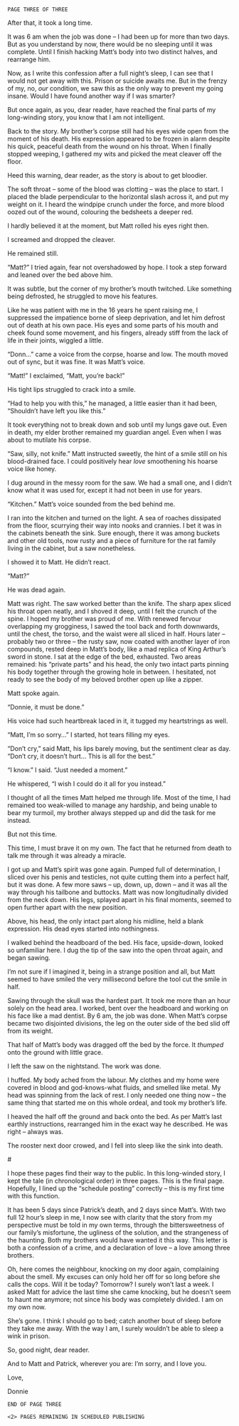 `PAGE THREE OF THREE`

After that, it took a long time.

It was 6 am when the job was done – I had been up for more than two days. But as you understand by now, there would be no sleeping until it was complete. Until I finish hacking Matt’s body into two distinct halves, and rearrange him.

Now, as I write this confession after a full night’s sleep, I can see that I would not get away with this. Prison or suicide awaits me. But in the frenzy of my, no, *our* condition, we saw this as the only way to prevent my going insane. Would I have found another way if I was smarter?

But once again, as you, dear reader, have reached the final parts of my long-winding story, you know that I am not intelligent.

Back to the story. My brother’s corpse still had his eyes wide open from the moment of his death. His expression appeared to be frozen in alarm despite his quick, peaceful death from the wound on his throat. When I finally stopped weeping, I gathered my wits and picked the meat cleaver off the floor.

Heed this warning, dear reader, as the story is about to get bloodier.

The soft throat – some of the blood was clotting – was the place to start. I placed the blade perpendicular to the horizontal slash across it, and put my weight on it. I heard the windpipe crunch under the force, and more blood oozed out of the wound, colouring the bedsheets a deeper red.

I hardly believed it at the moment, but Matt rolled his eyes right then.

I screamed and dropped the cleaver.

He remained still.

“Matt?” I tried again, fear not overshadowed by hope. I took a step forward and leaned over the bed above him.

It was subtle, but the corner of my brother’s mouth twitched. Like something being defrosted, he struggled to move his features.

Like he was patient with me in the 16 years he spent raising me, I suppressed the impatience borne of sleep deprivation, and let him defrost out of death at his own pace. His eyes and some parts of his mouth and cheek found some movement, and his fingers, already stiff from the lack of life in their joints, wiggled a little.

“Donn…” came a voice from the corpse, hoarse and low. The mouth moved out of sync, but it was fine. It was Matt’s voice.

“Matt!” I exclaimed, “Matt, you’re back!”

His tight lips struggled to crack into a smile.

“Had to help you with this,” he managed, a little easier than it had been, “Shouldn’t have left you like this.”

It took everything not to break down and sob until my lungs gave out. Even in death, my elder brother remained my guardian angel. Even when I was about to mutilate his corpse.

“Saw, silly, not knife.” Matt instructed sweetly, the hint of a smile still on his blood-drained face. I could positively hear *love* smoothening his hoarse voice like honey.

I dug around in the messy room for the saw. We had a small one, and I didn’t know what it was used for, except it had not been in use for years.

“Kitchen.” Matt’s voice sounded from the bed behind me.

I ran into the kitchen and turned on the light. A sea of roaches dissipated from the floor, scurrying their way into nooks and crannies. I bet it was in the cabinets beneath the sink. Sure enough, there it was among buckets and other old tools, now rusty and a piece of furniture for the rat family living in the cabinet, but a saw nonetheless.

I showed it to Matt. He didn’t react.

“Matt?”

He was dead again.

Matt was right. The saw worked better than the knife. The sharp apex sliced his throat open neatly, and I shoved it deep, until I felt the crunch of the spine. I hoped my brother was proud of me. With renewed fervour overlapping my grogginess, I sawed the tool back and forth downwards, until the chest, the torso, and the waist were all sliced in half. Hours later – probably two or three – the rusty saw, now coated with another layer of iron compounds, rested deep in Matt’s body, like a mad replica of King Arthur’s sword in stone. I sat at the edge of the bed, exhausted. Two areas remained: his “private parts” and his head, the only two intact parts pinning his body together through the growing hole in between. I hesitated, not ready to see the body of my beloved brother open up like a zipper.

Matt spoke again.

“Donnie, it must be done.”

His voice had such heartbreak laced in it, it tugged my heartstrings as well.

“Matt, I’m so sorry…” I started, hot tears filling my eyes.

“Don’t cry,” said Matt, his lips barely moving, but the sentiment clear as day. “Don’t cry, it doesn’t hurt… This is all for the best.”

“I know.” I said. “Just needed a moment.”

He whispered, “I wish I could do it all for you instead.”

I thought of all the times Matt helped me through life. Most of the time, I had remained too weak-willed to manage any hardship, and being unable to bear my turmoil, my brother always stepped up and did the task for me instead.

But not this time.

This time, I must brave it on my own. The fact that he returned from death to talk me through it was already a miracle.

I got up and Matt’s spirit was gone again. Pumped full of determination, I sliced over his penis and testicles, not quite cutting them into a perfect half, but it was done. A few more saws – up, down, up, down – and it was all the way through his tailbone and buttocks. Matt was now longitudinally divided from the neck down. His legs, splayed apart in his final moments, seemed to open further apart with the new position.

Above, his head, the only intact part along his midline, held a blank expression. His dead eyes started into nothingness.

I walked behind the headboard of the bed. His face, upside-down, looked so unfamiliar here. I dug the tip of the saw into the open throat again, and began sawing.

I’m not sure if I imagined it, being in a strange position and all, but Matt seemed to have smiled the very millisecond before the tool cut the smile in half.

Sawing through the skull was the hardest part. It took me more than an hour solely on the head area. I worked, bent over the headboard and working on his face like a mad dentist. By 6 am, the job was done. When Matt’s corpse became two disjointed divisions, the leg on the outer side of the bed slid off from its weight.

That half of Matt’s body was dragged off the bed by the force. It *thumped* onto the ground with little grace.

I left the saw on the nightstand. The work was done.

I huffed. My body ached from the labour. My clothes and my home were covered in blood and god-knows-what fluids, and smelled like metal. My head was spinning from the lack of rest. I only needed one thing now – the same thing that started me on this whole ordeal, and took my brother’s life.

I heaved the half off the ground and back onto the bed. As per Matt’s last earthly instructions, rearranged him in the exact way he described. He was right – always was.

The rooster next door crowed, and I fell into sleep like the sink into death.

\#

I hope these pages find their way to the public. In this long-winded story, I kept the tale (in chronological order) in three pages. This is the final page. Hopefully, I lined up the “schedule posting” correctly – this is my first time with this function.

It has been 5 days since Patrick’s death, and 2 days since Matt’s. With two full 12 hour’s sleep in me, I now see with clarity that the story from my perspective must be told in my own terms, through the bittersweetness of our family’s misfortune, the ugliness of the solution, and the strangeness of the haunting. Both my brothers would have wanted it this way. This letter is both a confession of a crime, and a declaration of love – a love among three brothers.

Oh, here comes the neighbour, knocking on my door again, complaining about the smell. My excuses can only hold her off for so long before she calls the cops. Will it be today? Tomorrow? I surely won’t last a week. I asked Matt for advice the last time she came knocking, but he doesn’t seem to haunt me anymore; not since his body was completely divided. I am on my own now.

She’s gone. I think I should go to bed; catch another bout of sleep before they take me away. With the way I am, I surely wouldn’t be able to sleep a wink in prison.

So, good night, dear reader.

And to Matt and Patrick, wherever you are: I’m sorry, and I love you.

Love,

Donnie

`END OF PAGE THREE`

`<2> PAGES REMAINING IN SCHEDULED PUBLISHING`